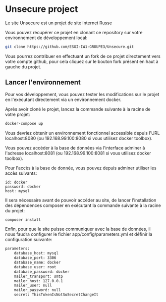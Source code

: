 # Unsecure project
Le site Unsecure est un projet de site internet Russe

Vous pouvez récupérer ce projet en clonant ce repository sur votre environnement de développement local:
```bash
git clone https://github.com/ESGI-IW1-GROUPE3/Unsecure.git
```
Vous pourrez contribuer en effectuant un fork de ce projet directement vers votre compte github, pour cela cliquez sur le bouton fork présent en haut à gauche du projet.

## Lancer l'environnement

Pour vos développement, vous pouvez tester les modifications sur le projet en l'exécutant directement via un environnement docker.

Après avoir cloné le projet, lancez la commande suivante à la racine de votre projet:

```bash
docker-compose up
```

Vous devriez obtenir un environnement fonctionnel accessible depuis l'URL localhost:8080 (ou 192.168.99.100:8080 si vous utilisez docker toolbox).

Vous pouvez accéder à la base de données via l'interface adminer à l'adresse localhost:8081 (ou 192.168.99.100:8081 si vous utilisez docker toolbox).

Pour l'accès à la base de donnée, vous pouvez depuis adminer utiliser les accès suivants:

```
id: docker
password: docker
host: mysql
```

Il sera nécessaire avant de pouvoir accéder au site, de lancer l'installation des dépendences composer en exécutant la commande suivante à la racine du projet:
```bash
composer install
```

Enfin, pour que le site puisse communiquer avec la base de données, il nous faudra configurer le fichier app/config/parameters.yml et définir la configuration suivante:
```bash
parameters:
    database_host: mysql
    database_port: 3306
    database_name: docker
    database_user: root
    database_password: docker
    mailer_transport: smtp
    mailer_host: 127.0.0.1
    mailer_user: null
    mailer_password: null
    secret: ThisTokenIsNotSoSecretChangeIt
```
